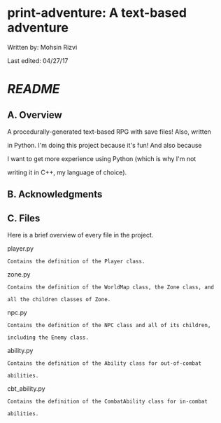# print-adventure: A text-based adventure
Written by:  Mohsin Rizvi

Last edited: 04/27/17

# *README*

## A. Overview

A procedurally-generated text-based RPG with save files! Also, written

in Python. I'm doing this project because it's fun! And also because

I want to get more experience using Python (which is why I'm not

writing it in C++, my language of choice).

## B. Acknowledgments



## C. Files

Here is a brief overview of every file in the project.

  player.py
  
    Contains the definition of the Player class.
    
  zone.py
  
    Contains the definition of the WorldMap class, the Zone class, and
    
    all the children classes of Zone.
    
  npc.py
  
    Contains the definition of the NPC class and all of its children,
    
    including the Enemy class.
    
  ability.py
  
    Contains the definition of the Ability class for out-of-combat
    
    abilities.
    
  cbt_ability.py
  
    Contains the definition of the CombatAbility class for in-combat
    
    abilities.
